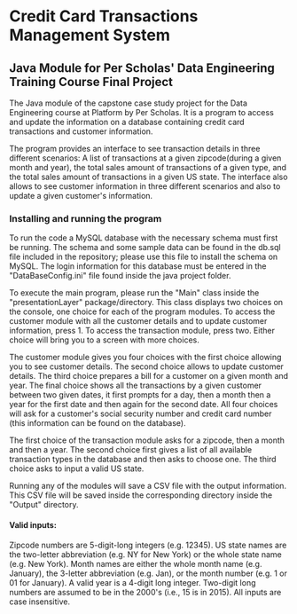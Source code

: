 # Credit Card Transactions Management System
## Java Module for Per Scholas' Data Engineering Training Course Final Project

The Java module of the capstone case study project for the Data Engineering course at Platform by Per Scholas. It is a program to access and update the information on a database containing credit card transactions and customer information. 

The program provides an interface to see transaction details in three different scenarios: A list of transactions at a given zipcode(during a given month and year), the total sales amount of transactions of a given type, and the total sales amount of transactions in a given US state. The interface also allows to see customer information in three different scenarios and also to update a given customer's information.

### Installing and running the program

To run the code a MySQL database with the necessary schema must first be running. The schema and some sample data can be found in the db.sql file included in the repository; please use this file to install the schema on MySQL. The login information for this database must be entered in the "DataBaseConfig.ini" file found inside the java project folder.

To execute the main program, please run the "Main" class inside the "presentationLayer" package/directory. This class displays two choices on the console, one choice for each of the program modules. To access the customer module with all the customer details and to update customer information, press 1. To access the transaction module, press two. Either choice will bring you to a screen with more choices. 

The customer module gives you four choices with the first choice allowing you to see customer details. The second choice allows to update customer details. The third choice prepares a bill for a customer on a given month and year. The final choice shows all the transactions by a given customer between two given dates, it first prompts for a day, then a month then a year for the first date and then again for the second date. All four choices will ask for a customer's social security number and credit card number (this information can be found on the database).

The first choice of the transaction module asks for a zipcode, then a month and then a year. The second choice first gives a list of all available transaction types in the database and then asks to choose one. The third choice asks to input a valid US state.

Running any of the modules will save a CSV file with the output information. This CSV file will be saved inside the corresponding directory inside the "Output" directory. 

#### Valid inputs:
Zipcode numbers are 5-digit-long integers (e.g. 12345).
US state names are the two-letter abbreviation (e.g. NY for New York) or the whole state name (e.g. New York).
Month names are either the whole month name (e.g. January), the 3-letter abbreviation (e.g. Jan), or the month number (e.g. 1 or 01 for January).
A valid year is a 4-digit long integer. Two-digit long numbers are assumed to be in the 2000's (i.e., 15 is in 2015). 
All inputs are case insensitive.